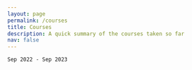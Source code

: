 ```yaml
---
layout: page
permalink: /courses
title: Courses
description: A quick summary of the courses taken so far
nav: false
---
```


`Sep 2022 - Sep 2023`
